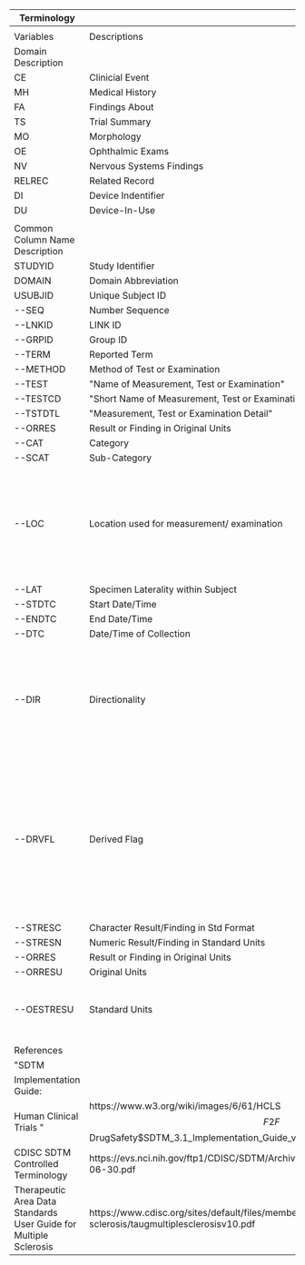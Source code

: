 | Terminology                                                       |                                                                                                                   |                                                                                                                                          |
|-------------------------------------------------------------------|-------------------------------------------------------------------------------------------------------------------|------------------------------------------------------------------------------------------------------------------------------------------|
|                                                                   |                                                                                                                   |                                                                                                                                          |
| Variables                                                         | Descriptions                                                                                                      | Remarks                                                                                                                                  |
| Domain Description                                                |                                                                                                                   |                                                                                                                                          |
| CE                                                                | Clinicial Event                                                                                                   |                                                                                                                                          |
| MH                                                                | Medical History                                                                                                   |                                                                                                                                          |
| FA                                                                | Findings About                                                                                                    |                                                                                                                                          |
| TS                                                                | Trial Summary                                                                                                     |                                                                                                                                          |
| MO                                                                | Morphology                                                                                                        |                                                                                                                                          |
| OE                                                                | Ophthalmic Exams                                                                                                  |                                                                                                                                          |
| NV                                                                | Nervous Systems Findings                                                                                          |                                                                                                                                          |
| RELREC                                                            | Related Record                                                                                                    |                                                                                                                                          |
| DI                                                                | Device Indentifier                                                                                                |                                                                                                                                          |
| DU                                                                | Device\-In\-Use                                                                                                   |                                                                                                                                          |
|                                                                   |                                                                                                                   |                                                                                                                                          |
| Common Column Name Description                                    |                                                                                                                   |                                                                                                                                          |
| STUDYID                                                           | Study Identifier                                                                                                  |                                                                                                                                          |
| DOMAIN                                                            | Domain Abbreviation                                                                                               |                                                                                                                                          |
| USUBJID                                                           | Unique Subject ID                                                                                                 |                                                                                                                                          |
| \-\-SEQ                                                           | Number Sequence                                                                                                   |                                                                                                                                          |
| \-\-LNKID                                                         | LINK ID                                                                                                           |                                                                                                                                          |
| \-\-GRPID                                                         | Group ID                                                                                                          |                                                                                                                                          |
| \-\-TERM                                                          | Reported Term                                                                                                     |                                                                                                                                          |
| \-\-METHOD                                                        | Method of Test or Examination                                                                                     |                                                                                                                                          |
| \-\-TEST                                                          | "Name of Measurement, Test or Examination"                                                                        |                                                                                                                                          |
| \-\-TESTCD                                                        | "Short Name of Measurement, Test or Examination"                                                                  |                                                                                                                                          |
| \-\-TSTDTL                                                        | "Measurement, Test or Examination Detail"                                                                         |                                                                                                                                          |
| \-\-ORRES                                                         | Result or Finding in Original Units                                                                               |                                                                                                                                          |
| \-\-CAT                                                           | Category                                                                                                          |                                                                                                                                          |
| \-\-SCAT                                                          | Sub\-Category                                                                                                     |                                                                                                                                          |
| \-\-LOC                                                           | Location used for measurement/ examination                                                                        | "Qualifier for anatomical locationor specimen further detailing laterality\. Examples: RIGHT, LEFT, BILATERAL"                           |
| \-\-LAT                                                           | Specimen Laterality within Subject                                                                                |                                                                                                                                          |
| \-\-STDTC                                                         | Start Date/Time                                                                                                   |                                                                                                                                          |
| \-\-ENDTC                                                         | End Date/Time                                                                                                     |                                                                                                                                          |
| \-\-DTC                                                           | Date/Time of Collection                                                                                           |                                                                                                                                          |
| \-\-DIR                                                           | Directionality                                                                                                    | "anatomical location or specimen further detailing directionality\. Examples: ANTERIOR, LOWER, PROXIMAL\."                               |
| \-\-DRVFL                                                         | Derived Flag                                                                                                      | Used to indicate a derived record \(record that represents the average of other records such as a computed baseline\)\. Either Y or NULL |
| \-\-STRESC                                                        | Character Result/Finding in Std Format                                                                            |                                                                                                                                          |
| \-\-STRESN                                                        | Numeric Result/Finding in Standard Units                                                                          |                                                                                                                                          |
| \-\-ORRES                                                         | Result or Finding in Original Units                                                                               |                                                                                                                                          |
| \-\-ORRESU                                                        | Original Units                                                                                                    |                                                                                                                                          |
| \-\-OESTRESU                                                      | Standard Units                                                                                                    | Standardised unit used for \-\-STRESC and \-\-STRESN\.                                                                                   |
|                                                                   |                                                                                                                   |                                                                                                                                          |
| References                                                        |                                                                                                                                                                                                                                                          |
| "SDTM                                                             |                                                                                                                                                                                                                                                            |
| Implementation Guide:                                             |                                                                                                                                                                                                                                                           |
| Human Clinical Trials  "                                          | https://www\.w3\.org/wiki/images/6/61/HCLS$$F2F$$DrugSafety$SDTM\_3\.1\_Implementation\_Guide\_v1\_01\.pdf                                                                                                                                             |
| CDISC SDTM Controlled Terminology                                 | https://evs\.nci\.nih\.gov/ftp1/CDISC/SDTM/Archive/SDTM%20Terminology%202017\-06\-30\.pdf                                                                                                                                                          |
| Therapeutic Area Data Standards User Guide for Multiple Sclerosis | https://www\.cdisc\.org/sites/default/files/members/standard/ta/multiple\-sclerosis/taugmultiplesclerosisv10\.pdf                                                                                                                                       |

